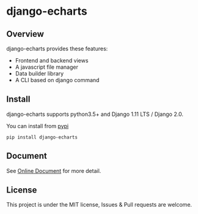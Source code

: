 # django-echarts

## Overview

django-echarts provides these features:

- Frontend and backend views
- A javascript file manager
- Data builder library
- A CLI based on django command

## Install

django-echarts supports python3.5+ and Django 1.11 LTS / Django 2.0.

You can install from [pypi](https://pypi.org/project/django-echarts/)

```
pip install django-echarts
```

## Document

See [Online Document](http://django-echarts.readthedocs.io/zh_CN/latest/index.html) for more detail.

## License

This project is under the MIT license, Issues & Pull requests are welcome.
